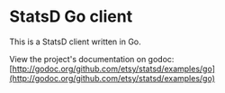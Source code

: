 StatsD Go client
================

This is a StatsD client written in Go.

View the project's documentation on godoc: [http://godoc.org/github.com/etsy/statsd/examples/go](http://godoc.org/github.com/etsy/statsd/examples/go)
